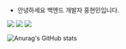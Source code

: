 -  안녕하세요 백엔드 개발자 홍현민입니다.
  


<a href="https://www.notion.so/a3513cfbf2d944c08aac5ccaf863b82d" target="_blank"><img src="https://img.shields.io/badge/ Notion-000000?style=flat-square&logo=Notion&logoColor=white"/></a>
<a href="https://www.facebook.com/profile.php?id=100008112998558&mibextid=LQQJ4d" target="_blank"><img src="https://img.shields.io/badge/ Facebook-1877F2?style=flat-square&logo=Facebook&logoColor=white"/></a>
<a href="https://instagram.com/honghhmm?igshid=MmIzYWVlNDQ5Yg==" target="_blank"><img src="https://img.shields.io/badge/ Instagram-FF4D00?style=flat-square&logo=Instagram&logoColor=white"/></a>

![Anurag's GitHub stats](https://github-readme-stats.vercel.app/api?username=HungryHyunmin&show_icons=true&theme=codeSTACKr)
